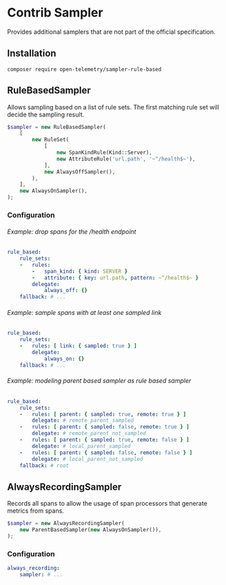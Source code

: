 # Contrib Sampler

Provides additional samplers that are not part of the official specification.

## Installation

```shell
composer require open-telemetry/sampler-rule-based
```

## RuleBasedSampler

Allows sampling based on a list of rule sets. The first matching rule set will decide the sampling result.

```php
$sampler = new RuleBasedSampler(
    [
        new RuleSet(
            [
                new SpanKindRule(Kind::Server),
                new AttributeRule('url.path', '~^/health$~'),
            ],
            new AlwaysOffSampler(),
        ),
    ],
    new AlwaysOnSampler(),
);
```

### Configuration

###### Example: drop spans for the /health endpoint

```yaml
rule_based:
    rule_sets:
    -   rules:
        -   span_kind: { kind: SERVER }
        -   attribute: { key: url.path, pattern: ~^/health$~ }
        delegate:
            always_off: {}
    fallback: # ...
```

###### Example: sample spans with at least one sampled link

```yaml
rule_based:
    rule_sets:
    -   rules: [ link: { sampled: true } ]
        delegate:
            always_on: {}
    fallback: # ...
```

###### Example: modeling parent based sampler as rule based sampler

```yaml
rule_based:
    rule_sets:
    -   rules: [ parent: { sampled: true, remote: true } ]
        delegate: # remote_parent_sampled
    -   rules: [ parent: { sampled: false, remote: true } ]
        delegate: # remote_parent_not_sampled
    -   rules: [ parent: { sampled: true, remote: false } ]
        delegate: # local_parent_sampled
    -   rules: [ parent: { sampled: false, remote: false } ]
        delegate: # local_parent_not_sampled
    fallback: # root
```

## AlwaysRecordingSampler

Records all spans to allow the usage of span processors that generate metrics from spans.

```php
$sampler = new AlwaysRecordingSampler(
    new ParentBasedSampler(new AlwaysOnSampler()),
);
```

### Configuration

```yaml
always_recording:
    sampler: # ...
```
